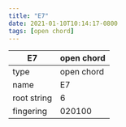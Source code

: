 ```yaml
---
title: "E7"
date: 2021-01-10T10:14:17-0800
tags: [open chord]
---
```


|E7|open chord|
|---|---|
|type|open chord|
|name|E7|
|root string|6|
|fingering|020100|

